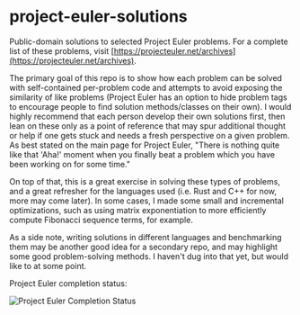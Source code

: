 # project-euler-solutions
Public-domain solutions to selected Project Euler problems. For a complete list of these problems, visit [https://projecteuler.net/archives](https://projecteuler.net/archives).

The primary goal of this repo is to show how each problem can be solved with self-contained per-problem code and attempts to avoid exposing the similarity of like problems (Project Euler has an option to hide problem tags to encourage people to find solution methods/classes on their own). I would highly recommend that each person develop their own solutions first, then lean on these only as a point of reference that may spur additional thought or help if one gets stuck and needs a fresh perspective on a given problem. As best stated on the main page for Project Euler, "There is nothing quite like that 'Aha!' moment when you finally beat a problem which you have been working on for some time."

On top of that, this is a great exercise in solving these types of problems, and a great refresher for the languages used (i.e. Rust and C++ for now, more may come later). In some cases, I made some small and incremental optimizations, such as using matrix exponentiation to more efficiently compute Fibonacci sequence terms, for example.

As a side note, writing solutions in different languages and benchmarking them may be another good idea for a secondary repo, and may highlight some good problem-solving methods. I haven't dug into that yet, but would like to at some point.

Project Euler completion status:

![Project Euler Completion Status](https://projecteuler.net/profile/avillalobos.png?timestamp=2)

<!--Note: to refresh this image, the following needs run in Git Bash:
curl -X PURGE https://camo.githubusercontent.com/....
* see https://docs.github.com/en/authentication/keeping-your-account-and-data-secure/about-anonymized-urls#removing-an-image-from-camos-cache*
--adding `?timestamp=` query param with manually updated timestamp val to trick Camo into refreshing, may be able to use an API to trigger refreshes :shrug:
-->
